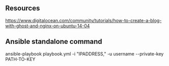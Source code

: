 ## Resources
https://www.digitalocean.com/community/tutorials/how-to-create-a-blog-with-ghost-and-nginx-on-ubuntu-14-04

## Ansible standalone command
ansible-playbook playbook.yml -i "IPADDRESS," -u username --private-key PATH-TO-KEY
